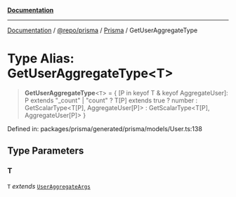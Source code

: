 [**Documentation**](../../../../../README.md)

***

[Documentation](../../../../../README.md) / [@repo/prisma](../../../README.md) / [Prisma](../README.md) / GetUserAggregateType

# Type Alias: GetUserAggregateType\<T\>

> **GetUserAggregateType**\<`T`\> = \{ \[P in keyof T & keyof AggregateUser\]: P extends "\_count" \| "count" ? T\[P\] extends true ? number : GetScalarType\<T\[P\], AggregateUser\[P\]\> : GetScalarType\<T\[P\], AggregateUser\[P\]\> \}

Defined in: packages/prisma/generated/prisma/models/User.ts:138

## Type Parameters

### T

`T` *extends* [`UserAggregateArgs`](UserAggregateArgs.md)
